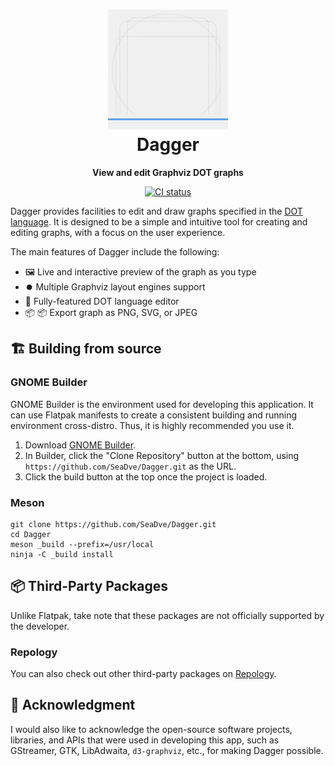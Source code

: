 <h1 align="center">
  <img src="data/icons/io.github.seadve.Dagger.svg" alt="Dagger" width="192" height="192"/>
  <br>
  Dagger
</h1>

<p align="center">
  <strong>View and edit Graphviz DOT graphs</strong>
</p>

<p align="center">
  <a href="https://github.com/SeaDve/dagger/actions/workflows/ci.yml">
    <img alt="CI status" src="https://github.com/SeaDve/dagger/actions/workflows/ci.yml/badge.svg"/>
  </a>
</p>

Dagger provides facilities to edit and draw graphs specified in the [DOT language](https://graphviz.org/doc/info/lang.html). It is designed to be a simple and intuitive tool for creating and editing graphs, with a focus on the user experience.

The main features of Dagger include the following:
- 🖼️ Live and interactive preview of the graph as you type
- ⏺️ Multiple Graphviz layout engines support
- 📝 Fully-featured DOT language editor
- 📦 📦 Export graph as PNG, SVG, or JPEG

## 🏗️ Building from source

### GNOME Builder
GNOME Builder is the environment used for developing this application. It can use Flatpak manifests to create a consistent building and running environment cross-distro. Thus, it is highly recommended you use it.

1. Download [GNOME Builder](https://flathub.org/apps/details/org.gnome.Builder).
2. In Builder, click the "Clone Repository" button at the bottom, using `https://github.com/SeaDve/Dagger.git` as the URL.
3. Click the build button at the top once the project is loaded.

### Meson
```
git clone https://github.com/SeaDve/Dagger.git
cd Dagger
meson _build --prefix=/usr/local
ninja -C _build install
```

## 📦 Third-Party Packages

Unlike Flatpak, take note that these packages are not officially supported by the developer.

### Repology

You can also check out other third-party packages on [Repology](https://repology.org/project/dagger/versions).

## 💝 Acknowledgment

I would also like to acknowledge the open-source software projects, libraries, and APIs that were
used in developing this app, such as GStreamer, GTK, LibAdwaita, `d3-graphviz`, etc.,
for making Dagger possible.

